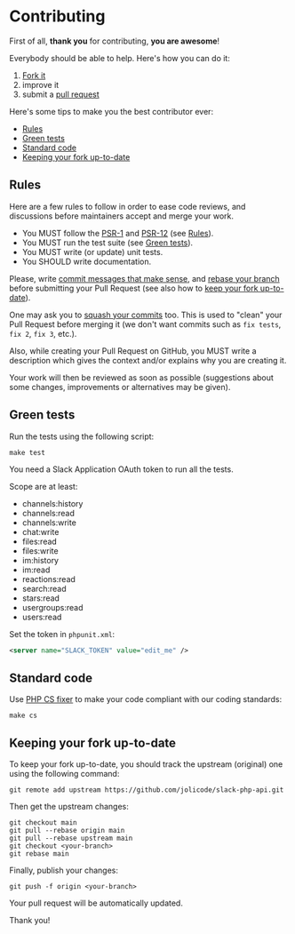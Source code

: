 # Contributing

First of all, **thank you** for contributing, **you are awesome**!

Everybody should be able to help. Here's how you can do it:

1. [Fork it](https://github.com/jolicode/slack-php-api/fork)
2. improve it
3. submit a [pull request](https://help.github.com/articles/creating-a-pull-request)

Here's some tips to make you the best contributor ever:

* [Rules](#rules)
* [Green tests](#green-tests)
* [Standard code](#standard-code)
* [Keeping your fork up-to-date](#keeping-your-fork-up-to-date)

## Rules

Here are a few rules to follow in order to ease code reviews, and discussions
before maintainers accept and merge your work.

* You MUST follow the [PSR-1](https://www.php-fig.org/psr/psr-1/) and
  [PSR-12](https://www.php-fig.org/psr/psr-12/) (see [Rules](#rules)).
* You MUST run the test suite (see [Green tests](#green-tests)).
* You MUST write (or update) unit tests.
* You SHOULD write documentation.

Please, write [commit messages that make
sense](https://tbaggery.com/2008/04/19/a-note-about-git-commit-messages.html),
and [rebase your branch](https://git-scm.com/book/en/Git-Branching-Rebasing)
before submitting your Pull Request (see also how to [keep your
fork up-to-date](#keeping-your-fork-up-to-date)).

One may ask you to [squash your
commits](https://gitready.com/advanced/2009/02/10/squashing-commits-with-rebase.html)
too. This is used to "clean" your Pull Request before merging it (we don't want
commits such as `fix tests`, `fix 2`, `fix 3`, etc.).

Also, while creating your Pull Request on GitHub, you MUST write a description
which gives the context and/or explains why you are creating it.

Your work will then be reviewed as soon as possible (suggestions about some
changes, improvements or alternatives may be given).

## Green tests

Run the tests using the following script:

```shell
make test
```

You need a Slack Application OAuth token to run all the tests.

Scope are at least:

- channels:history
- channels:read
- channels:write
- chat:write
- files:read
- files:write
- im:history
- im:read
- reactions:read
- search:read
- stars:read
- usergroups:read
- users:read

Set the token in `phpunit.xml`:

```xml
<server name="SLACK_TOKEN" value="edit_me" />
```

## Standard code

Use [PHP CS fixer](https://cs.symfony.com/) to make your code compliant with
our coding standards:

```shell
make cs
```

## Keeping your fork up-to-date

To keep your fork up-to-date, you should track the upstream (original) one
using the following command:

```shell
git remote add upstream https://github.com/jolicode/slack-php-api.git
```

Then get the upstream changes:

```shell
git checkout main
git pull --rebase origin main
git pull --rebase upstream main
git checkout <your-branch>
git rebase main
```

Finally, publish your changes:

```shell
git push -f origin <your-branch>
```

Your pull request will be automatically updated.

Thank you!
